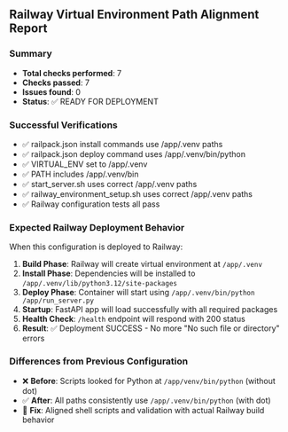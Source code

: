 
## Railway Virtual Environment Path Alignment Report

### Summary
- **Total checks performed**: 7
- **Checks passed**: 7
- **Issues found**: 0
- **Status**: ✅ READY FOR DEPLOYMENT

### Successful Verifications
- ✅ railpack.json install commands use /app/.venv paths
- ✅ railpack.json deploy command uses /app/.venv/bin/python
- ✅ VIRTUAL_ENV set to /app/.venv
- ✅ PATH includes /app/.venv/bin
- ✅ start_server.sh uses correct /app/.venv paths
- ✅ railway_environment_setup.sh uses correct /app/.venv paths
- ✅ Railway configuration tests all pass

### Expected Railway Deployment Behavior

When this configuration is deployed to Railway:

1. **Build Phase**: Railway will create virtual environment at `/app/.venv`
2. **Install Phase**: Dependencies will be installed to `/app/.venv/lib/python3.12/site-packages`
3. **Deploy Phase**: Container will start using `/app/.venv/bin/python /app/run_server.py`
4. **Startup**: FastAPI app will load successfully with all required packages
5. **Health Check**: `/health` endpoint will respond with 200 status
6. **Result**: ✅ Deployment SUCCESS - No more "No such file or directory" errors

### Differences from Previous Configuration

- ❌ **Before**: Scripts looked for Python at `/app/venv/bin/python` (without dot)
- ✅ **After**: All paths consistently use `/app/.venv/bin/python` (with dot)
- 🔧 **Fix**: Aligned shell scripts and validation with actual Railway build behavior
